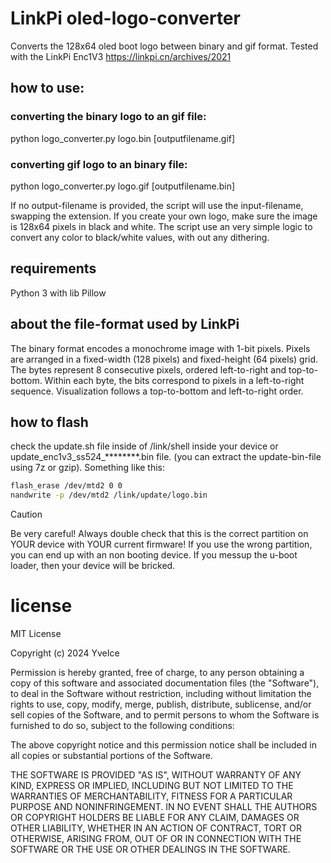 # LinkPi oled-logo-converter
Converts the 128x64 oled boot logo between binary and gif format. 
Tested with the LinkPi Enc1V3 https://linkpi.cn/archives/2021

## how to use:
### converting the binary logo to an gif file:
python logo_converter.py logo.bin [outputfilename.gif]  
### converting gif logo to an binary file:
python logo_converter.py logo.gif [outputfilename.bin]  

If no output-filename is provided, the script will use the input-filename, swapping the extension. If you create your own logo, make sure the image is 128x64 pixels in black and white. The script use an very simple logic to convert any color to black/white values, with out any dithering.

## requirements 
Python 3 with lib Pillow 

## about the file-format used by LinkPi
The binary format encodes a monochrome image with 1-bit pixels. Pixels are arranged in a fixed-width (128 pixels) and fixed-height (64 pixels) grid. 
The bytes represent 8 consecutive pixels, ordered left-to-right and top-to-bottom. Within each byte, the bits correspond to pixels in a left-to-right sequence. Visualization follows a top-to-bottom and left-to-right order.

## how to flash
check the update.sh file inside of /link/shell inside your device or update_enc1v3_ss524_********.bin file. (you can extract the update-bin-file using 7z or gzip). 
Something like this:
```bash
flash_erase /dev/mtd2 0 0
nandwrite -p /dev/mtd2 /link/update/logo.bin
```
> [!CAUTION]
> Be very careful! Always double check that this is the correct partition on YOUR device with YOUR current firmware! If you use the wrong partition, you can end up with an non booting device. If you messup the u-boot loader, then your device will be bricked. 

# license
MIT License

Copyright (c) 2024 YveIce

Permission is hereby granted, free of charge, to any person obtaining a copy
of this software and associated documentation files (the "Software"), to deal
in the Software without restriction, including without limitation the rights
to use, copy, modify, merge, publish, distribute, sublicense, and/or sell
copies of the Software, and to permit persons to whom the Software is
furnished to do so, subject to the following conditions:

The above copyright notice and this permission notice shall be included in all
copies or substantial portions of the Software.

THE SOFTWARE IS PROVIDED "AS IS", WITHOUT WARRANTY OF ANY KIND, EXPRESS OR
IMPLIED, INCLUDING BUT NOT LIMITED TO THE WARRANTIES OF MERCHANTABILITY,
FITNESS FOR A PARTICULAR PURPOSE AND NONINFRINGEMENT. IN NO EVENT SHALL THE
AUTHORS OR COPYRIGHT HOLDERS BE LIABLE FOR ANY CLAIM, DAMAGES OR OTHER
LIABILITY, WHETHER IN AN ACTION OF CONTRACT, TORT OR OTHERWISE, ARISING FROM,
OUT OF OR IN CONNECTION WITH THE SOFTWARE OR THE USE OR OTHER DEALINGS IN THE
SOFTWARE.
